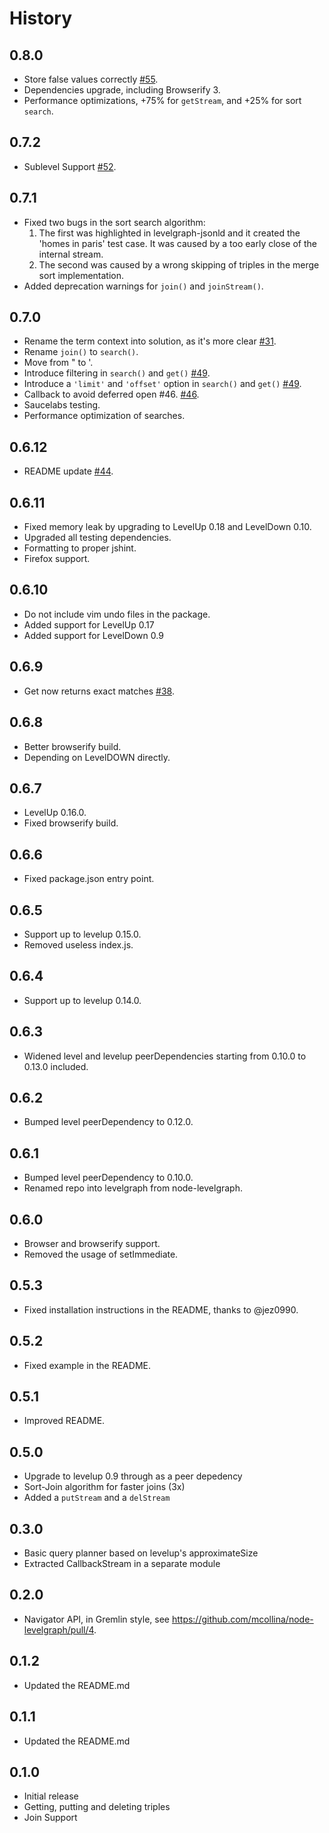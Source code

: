 
History
======

## 0.8.0

* Store false values correctly [#55](https://github.com/mcollina/levelgraph/issues/55).
* Dependencies upgrade, including Browserify 3.
* Performance optimizations, +75% for `getStream`, and +25% for sort
  `search`.

## 0.7.2

* Sublevel Support [#52](https://github.com/mcollina/levelgraph/pull/52).

## 0.7.1


* Fixed two bugs in the sort search algorithm:
  1. The first was highlighted in levelgraph-jsonld and it created the
     'homes in paris' test case. It was caused by a too early close of
     the internal stream.
  2. The second was caused by a wrong skipping of triples in the merge
     sort implementation.
* Added deprecation warnings for `join()` and `joinStream()`.

## 0.7.0

* Rename the term context into solution,
  as it's more clear [#31](https://github.com/mcollina/levelgraph/pull/31).
* Rename `join()` to `search()`.
* Move from " to '.
* Introduce filtering in `search()` and `get()` [#49](https://github.com/mcollina/levelgraph/pull/49).
* Introduce a `'limit'` and `'offset'` option in `search()` and `get()`
  [#49](https://github.com/mcollina/levelgraph/pull/49).
* Callback to avoid deferred open #46.
  [#46](https://github.com/mcollina/levelgraph/pull/46).
* Saucelabs testing.
* Performance optimization of searches.

## 0.6.12

* README update [#44](https://github.com/mcollina/levelgraph/pull/44).

## 0.6.11

* Fixed memory leak by upgrading to LevelUp 0.18 and LevelDown 0.10.
* Upgraded all testing dependencies.
* Formatting to proper jshint.
* Firefox support.

## 0.6.10

* Do not include vim undo files in the package.
* Added support for LevelUp 0.17
* Added support for LevelDown 0.9

## 0.6.9

* Get now returns exact matches
  [#38](https://github.com/mcollina/levelgraph/issues/38).

## 0.6.8

* Better browserify build.
* Depending on LevelDOWN directly.

## 0.6.7

* LevelUp 0.16.0.
* Fixed browserify build.

## 0.6.6

* Fixed package.json entry point.

## 0.6.5

* Support up to levelup 0.15.0.
* Removed useless index.js.

## 0.6.4

* Support up to levelup 0.14.0.

## 0.6.3

* Widened level and levelup peerDependencies starting from 0.10.0 to
  0.13.0 included.

## 0.6.2

* Bumped level peerDependency to 0.12.0.

## 0.6.1

* Bumped level peerDependency to 0.10.0.
* Renamed repo into levelgraph from node-levelgraph.

## 0.6.0

* Browser and browserify support.
* Removed the usage of setImmediate.

## 0.5.3

* Fixed installation instructions in the README,
  thanks to @jez0990.

## 0.5.2

* Fixed example in the README.

## 0.5.1

* Improved README.

## 0.5.0

* Upgrade to levelup 0.9 through as a peer depedency
* Sort-Join algorithm for faster joins (3x)
* Added a `putStream` and a `delStream`

## 0.3.0

* Basic query planner based on levelup's approximateSize
* Extracted CallbackStream in a separate module

## 0.2.0

* Navigator API, in Gremlin style, see
  https://github.com/mcollina/node-levelgraph/pull/4.

## 0.1.2

* Updated the README.md

## 0.1.1

* Updated the README.md

## 0.1.0

* Initial release
* Getting, putting and deleting triples
* Join Support
